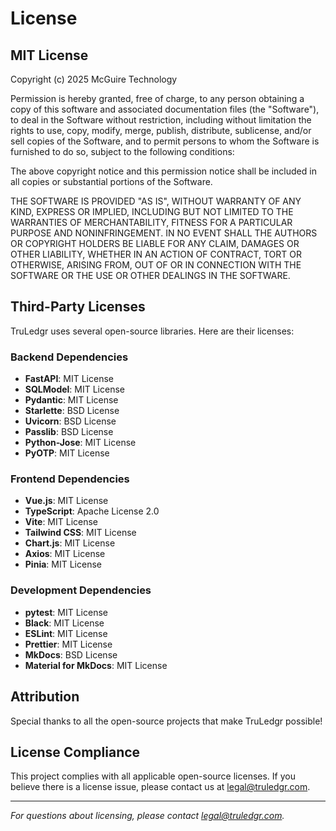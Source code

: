 # License

## MIT License

Copyright (c) 2025 McGuire Technology

Permission is hereby granted, free of charge, to any person obtaining a copy
of this software and associated documentation files (the "Software"), to deal
in the Software without restriction, including without limitation the rights
to use, copy, modify, merge, publish, distribute, sublicense, and/or sell
copies of the Software, and to permit persons to whom the Software is
furnished to do so, subject to the following conditions:

The above copyright notice and this permission notice shall be included in all
copies or substantial portions of the Software.

THE SOFTWARE IS PROVIDED "AS IS", WITHOUT WARRANTY OF ANY KIND, EXPRESS OR
IMPLIED, INCLUDING BUT NOT LIMITED TO THE WARRANTIES OF MERCHANTABILITY,
FITNESS FOR A PARTICULAR PURPOSE AND NONINFRINGEMENT. IN NO EVENT SHALL THE
AUTHORS OR COPYRIGHT HOLDERS BE LIABLE FOR ANY CLAIM, DAMAGES OR OTHER
LIABILITY, WHETHER IN AN ACTION OF CONTRACT, TORT OR OTHERWISE, ARISING FROM,
OUT OF OR IN CONNECTION WITH THE SOFTWARE OR THE USE OR OTHER DEALINGS IN THE
SOFTWARE.

## Third-Party Licenses

TruLedgr uses several open-source libraries. Here are their licenses:

### Backend Dependencies

- **FastAPI**: MIT License
- **SQLModel**: MIT License  
- **Pydantic**: MIT License
- **Starlette**: BSD License
- **Uvicorn**: BSD License
- **Passlib**: BSD License
- **Python-Jose**: MIT License
- **PyOTP**: MIT License

### Frontend Dependencies

- **Vue.js**: MIT License
- **TypeScript**: Apache License 2.0
- **Vite**: MIT License
- **Tailwind CSS**: MIT License
- **Chart.js**: MIT License
- **Axios**: MIT License
- **Pinia**: MIT License

### Development Dependencies

- **pytest**: MIT License
- **Black**: MIT License
- **ESLint**: MIT License
- **Prettier**: MIT License
- **MkDocs**: BSD License
- **Material for MkDocs**: MIT License

## Attribution

Special thanks to all the open-source projects that make TruLedgr possible!

## License Compliance

This project complies with all applicable open-source licenses. If you believe there is a license issue, please contact us at [legal@truledgr.com](mailto:legal@truledgr.com).

---

*For questions about licensing, please contact [legal@truledgr.com](mailto:legal@truledgr.com).*
